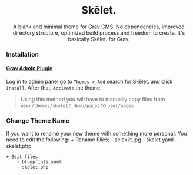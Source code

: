 <h1 align='center'>Skēlet.</h1>

<p align='center'>
  A blank and minimal theme for <a href='http://github.com/getgrav/grav'>Grav CMS</a>. No dependencies, improved directory structure, optimized build process and freedom to create. It's basically Skēlet. for Grav.
</p>

### Installation

#### [Grav Admin Plugin](https://github.com/getgrav/grav-plugin-admin)

Log in to admin panel go to `Themes > Add` search for Skēlet. and click `Install`. After that, `Activate` the theme.
> Using this method you will have to manually copy files from `user/themes/skelet/_demo/pages` to `user/pages`

### Change Theme Name
If you want to rename your new theme with something more personal. You need to edit the following:
	+ Rename Files:
		- selekkt.jpg
		- skelet.yaml
		- skelet.php
	
	+ Edit files:
		- blueprints.yaml
		- skelet.php